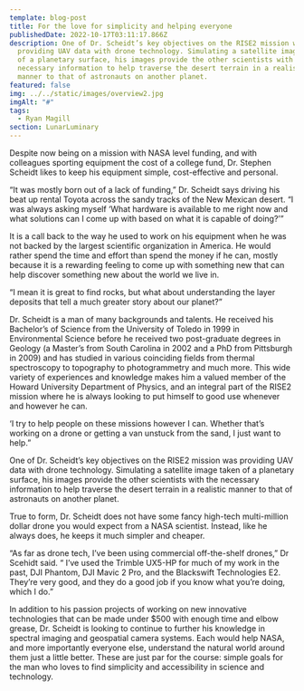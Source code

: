 ```yaml
---
template: blog-post
title: For the love for simplicity and helping everyone
publishedDate: 2022-10-17T03:11:17.866Z
description: One of Dr. Scheidt’s key objectives on the RISE2 mission was
  providing UAV data with drone technology. Simulating a satellite image taken
  of a planetary surface, his images provide the other scientists with the
  necessary information to help traverse the desert terrain in a realistic
  manner to that of astronauts on another planet.
featured: false
img: ../../static/images/overview2.jpg
imgAlt: "#"
tags:
  - Ryan Magill
section: LunarLuminary
---
```

Despite now being on a mission with NASA level funding, and with colleagues sporting equipment the cost of a college fund, Dr. Stephen Scheidt likes to keep his equipment simple, cost-effective and personal. 

“It was mostly born out of a lack of funding,” Dr. Scheidt says driving his beat up rental Toyota across the sandy tracks of the New Mexican desert. “I was always asking myself ‘What hardware is available to me right now and what solutions can I come up with based on what it is capable of doing?’”

It is a call back to the way he used to work on his equipment when he was not backed by the largest scientific organization in America. He would rather spend the time and effort than spend the money if he can, mostly because it is a rewarding feeling to come up with something new that can help discover something new about the world we live in.

“I mean it is great to find rocks, but what about understanding the layer deposits that tell a much greater story about our planet?”

Dr. Scheidt is a man of many backgrounds and talents. He received his Bachelor’s of Science from the University of Toledo in 1999 in Environmental Science before he received two post-graduate degrees in Geology (a Master’s from South Carolina in 2002 and a PhD from Pittsburgh in 2009) and has studied in various coinciding fields from thermal spectroscopy to topography to photogrammetry and much more. This wide variety of experiences and knowledge makes him a valued member of the Howard University Department of Physics, and an integral part of the RISE2 mission where he is always looking to put himself to good use whenever and however he can.

‘I try to help people on these missions however I can. Whether that’s working on a drone or getting a van unstuck from the sand, I just want to help.”

One of Dr. Scheidt’s key objectives on the RISE2 mission was providing UAV data with drone technology. Simulating a satellite image taken of a planetary surface, his images provide the other scientists with the necessary information to help traverse the desert terrain in a realistic manner to that of astronauts on another planet. 

True to form, Dr. Scheidt does not have some fancy high-tech multi-million dollar drone you would expect from a NASA scientist. Instead, like he always does, he keeps it much simpler and cheaper.

“As far as drone tech, I’ve been using commercial off-the-shelf drones,” Dr Scehidt said. “ I’ve used the Trimble UX5-HP for much of my work in the past, DJI Phantom, DJI Mavic 2 Pro, and the Blackswift Technologies E2. They’re very good, and they do a good job if you know what you’re doing, which I do.”

In addition to his passion projects of working on new innovative technologies that can be made under $500 with enough time and elbow grease, Dr. Scheidt is looking to continue to further his knowledge in spectral imaging and geospatial camera systems. Each would help NASA, and more importantly everyone else, understand the natural world around them just a little better. These are just par for the course: simple goals for the man who loves to find simplicity and accessibility in science and technology.
